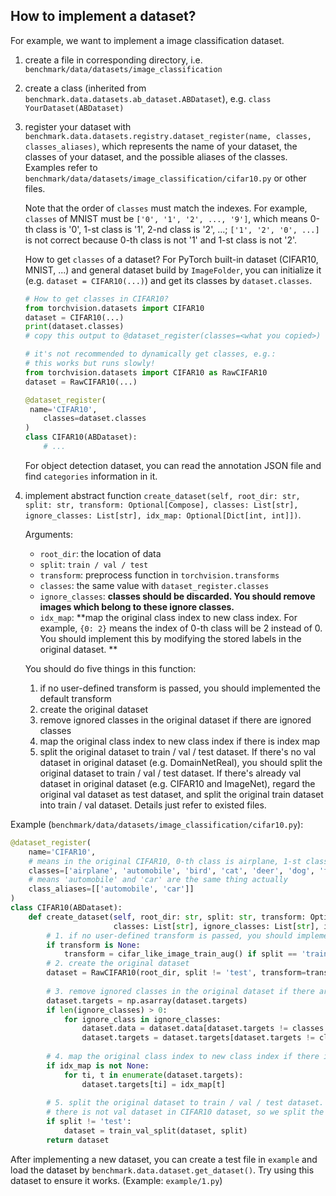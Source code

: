 ## How to implement a dataset?

For example, we want to implement a image classification dataset.

1. create a file in corresponding directory, i.e. `benchmark/data/datasets/image_classification`

2. create a class (inherited from `benchmark.data.datasets.ab_dataset.ABDataset`), e.g. `class YourDataset(ABDataset)`

3. register your dataset with `benchmark.data.datasets.registry.dataset_register(name, classes, classes_aliases)`, which represents the name of your dataset, the classes of your dataset, and the possible aliases of the classes. Examples refer to `benchmark/data/datasets/image_classification/cifar10.py` or other files. 

   Note that the order of `classes` must match the indexes. For example, `classes` of MNIST must be `['0', '1', '2', ..., '9']`, which means 0-th class is '0', 1-st class is '1', 2-nd class is '2', ...; `['1', '2', '0', ...]` is not correct because 0-th class is not '1' and 1-st class is not '2'.

   How to get `classes` of a dataset? For PyTorch built-in dataset (CIFAR10, MNIST, ...) and general dataset build by `ImageFolder`, you can initialize it (e.g. `dataset = CIFAR10(...)`) and get its classes by `dataset.classes`. 

   ```python
   # How to get classes in CIFAR10?
   from torchvision.datasets import CIFAR10
   dataset = CIFAR10(...)
   print(dataset.classes)
   # copy this output to @dataset_register(classes=<what you copied>)
   
   # it's not recommended to dynamically get classes, e.g.:
   # this works but runs slowly!
   from torchvision.datasets import CIFAR10 as RawCIFAR10
   dataset = RawCIFAR10(...)
   
   @dataset_register(
   	name='CIFAR10',
       classes=dataset.classes
   )
   class CIFAR10(ABDataset):
       # ...
   ```

   For object detection dataset, you can read the annotation JSON file and find `categories` information in it.

4. implement abstract function `create_dataset(self, root_dir: str, split: str, transform: Optional[Compose], classes: List[str], ignore_classes: List[str], idx_map: Optional[Dict[int, int]])`.

   Arguments:

   - `root_dir`: the location of data
   - `split`: `train / val / test`
   - `transform`: preprocess function in `torchvision.transforms`
   - `classes`: the same value with `dataset_register.classes`
   - `ignore_classes`: **classes should be discarded. You should remove images which belong to these ignore classes.**
   - `idx_map`: **map the original class index to new class index. For example, `{0: 2}` means the index of 0-th class will be 2 instead of 0. You should implement this by modifying the stored labels in the original dataset. **

   You should do five things in this function:

   1. if no user-defined transform is passed, you should implemented the default transform
   2. create the original dataset
   3. remove ignored classes in the original dataset if there are ignored classes
   4. map the original class index to new class index if there is index map
   5. split the original dataset to train / val / test dataset. If there's no val dataset in original dataset (e.g. DomainNetReal), you should split the original dataset to train / val / test dataset. If there's already val dataset in original dataset (e.g. CIFAR10 and ImageNet), regard the original val dataset as test dataset, and split the original train dataset into train / val dataset. Details just refer to existed files.

Example (`benchmark/data/datasets/image_classification/cifar10.py`):

```python
@dataset_register(
    name='CIFAR10', 
    # means in the original CIFAR10, 0-th class is airplane, 1-st class is automobile, ...
    classes=['airplane', 'automobile', 'bird', 'cat', 'deer', 'dog', 'frog', 'horse', 'ship', 'truck'], 
    # means 'automobile' and 'car' are the same thing actually
    class_aliases=[['automobile', 'car']] 
)
class CIFAR10(ABDataset):    
    def create_dataset(self, root_dir: str, split: str, transform: Optional[Compose], 
                       classes: List[str], ignore_classes: List[str], idx_map: Optional[Dict[int, int]]):
        # 1. if no user-defined transform is passed, you should implemented the default transform
        if transform is None:
            transform = cifar_like_image_train_aug() if split == 'train' else cifar_like_image_test_aug()
        # 2. create the original dataset
        dataset = RawCIFAR10(root_dir, split != 'test', transform=transform, download=True)
        
        # 3. remove ignored classes in the original dataset if there are ignored classes
        dataset.targets = np.asarray(dataset.targets)
        if len(ignore_classes) > 0: 
            for ignore_class in ignore_classes:
                dataset.data = dataset.data[dataset.targets != classes.index(ignore_class)]
                dataset.targets = dataset.targets[dataset.targets != classes.index(ignore_class)]
        
        # 4. map the original class index to new class index if there is index map
        if idx_map is not None:
            for ti, t in enumerate(dataset.targets):
                dataset.targets[ti] = idx_map[t]
        
        # 5. split the original dataset to train / val / test dataset.
        # there is not val dataset in CIFAR10 dataset, so we split the val dataset from the train dataset.
        if split != 'test':
            dataset = train_val_split(dataset, split)
        return dataset
```

After implementing a new dataset, you can create a test file in `example` and load the dataset by `benchmark.data.dataset.get_dataset()`. Try using this dataset to ensure it works. (Example: `example/1.py`)
